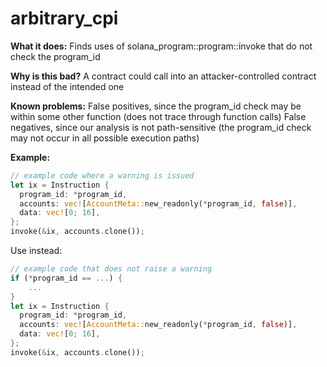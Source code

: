 # arbitrary_cpi

**What it does:**
Finds uses of solana_program::program::invoke that do not check the program_id

**Why is this bad?**
A contract could call into an attacker-controlled contract instead of the intended one

**Known problems:**
False positives, since the program_id check may be within some other function (does not
trace through function calls)
False negatives, since our analysis is not path-sensitive (the program_id check may not
occur in all possible execution paths)

**Example:**

```rust
// example code where a warning is issued
let ix = Instruction {
  program_id: *program_id,
  accounts: vec![AccountMeta::new_readonly(*program_id, false)],
  data: vec![0; 16],
};
invoke(&ix, accounts.clone());

```

Use instead:

```rust
// example code that does not raise a warning
if (*program_id == ...) {
    ...
}
let ix = Instruction {
  program_id: *program_id,
  accounts: vec![AccountMeta::new_readonly(*program_id, false)],
  data: vec![0; 16],
};
invoke(&ix, accounts.clone());
```
